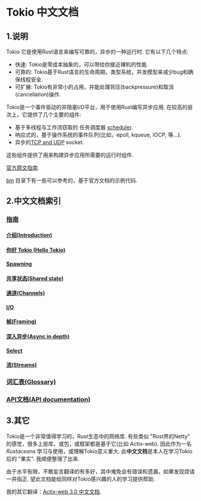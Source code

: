 # Tokio 中文文档
## 1.说明
Tokio 它是使用Rust语言来编写可靠的，异步的一种运行时. 它有以下几个特点:
* 快速: Tokio是零成本抽象的，可以带给你接近裸机的性能.
* 可靠的: Tokio基于Rust语言的生命周期，类型系统，并发模型来减少bug和确保线程安全.
* 可扩展: Tokio有非常小的占用，并能处理背压(backpressure)和取消(cancellation)操作.

Tokio是一个事件驱动的非阻塞I/O平台，用于使用Rust编写异步应用. 在较高的层次上，它提供了几个主要的组件:
* 基于多线程与工作流窃取的 任务调度器 [scheduler](https://docs.rs/tokio/latest/tokio/runtime/index.html).
* 响应式的，基于操作系统的事件队列(比如，epoll, kqueue, IOCP, 等...).
* 异步的[TCP and UDP](https://docs.rs/tokio/latest/tokio/net/index.html) socket.

这些组件提供了用来构建异步应用所需要的运行时组件.

[官方原文指南](https://tokio.rs/tokio/tutorial).

[bin](src/bin) 目录下有一些可以参考的，基于官方文档的示例代码.

## 2.中文文档索引

### [指南]()
#### [介绍(Introduction)](doc/Introduction.md)
#### [你好 Tokio (Hello Tokio)](doc/HelloTokio.md)
#### [Spawning](doc/Spawning.md)
#### [共享状态(Shared state)](doc/SharedState.md)
#### [通道(Channels)](doc/Channels.md)
#### [I/O](doc/IO.md)
#### [帧(Framing)](doc/Framing.md)
#### [深入异步(Async in depth)](doc/AsyncInDepth.md)
#### [Select](doc/Select.md)
#### [流(Streams)](doc/Streams.md)
### [词汇表(Glossary)](doc/Glossary.md)
### [API文档(API documentation)](https://docs.rs/tokio)

## 3.其它
Tokio是一个非常值得学习的，Rust生态中的网络库. 有些类似 "Rust界的Netty" 的感觉，很多上层库，或包，或框架都是基于它(比如 Actix-web).
因此作为一名 _Rustaceans_ 学习与使用，或理解Tokio意义重大. 此**中文文档**是本人在学习Tokio后的 "果实". 我顺便整理了出来.

由于水平有限，不敢妄言翻译的有多好，其中难免会有错误和遗漏，如果发现烦请一并指正. 望此文档能给同样对Tokio感兴趣的人的学习提供帮助.

我的其它翻译：[Actix-web 3.0 中文文档](https://github.com/dslchd/actix-web3-CN-doc).
